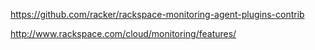 https://github.com/racker/rackspace-monitoring-agent-plugins-contrib

http://www.rackspace.com/cloud/monitoring/features/
